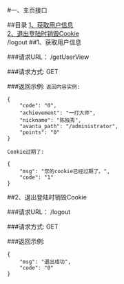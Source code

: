 #一、主页接口

##目录
[1、获取用户信息](##获取用户信息)<br/>
[2、退出登陆时销毁Cookie](##退出登陆时销毁Cookie)<br/>
/logout
##1、获取用户信息

###请求URL：
    /getUserView
    
###请求方式:
    GET
    
###返回示例:
```返回内容实例:```
```
{
    "code": "0",
    "achievement": "一灯大师",
    "nickname": "陈独秀",
    "avanta_path": "/administrator",
    "points": "0"
}
```

```Cookie过期了:```
```
{
    "msg": "您的cookie已经过期了。",
    "code": "1"
}

```
##2、退出登陆时销毁Cookie

###请求URL：
    /logout
    
###请求方式:
    GET
    
###返回示例:
```
{
    "msg": "退出成功",
    "code": "0"
}
```